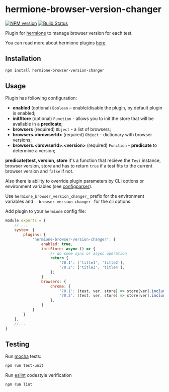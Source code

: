 # hermione-browser-version-changer

[![NPM version](https://img.shields.io/npm/v/hermione-browser-version-changer.svg?style=flat)](https://www.npmjs.org/package/hermione-browser-version-changer)
[![Build Status](https://travis-ci.org/gemini-testing/hermione-browser-version-changer.svg?branch=master)](https://travis-ci.org/gemini-testing/hermione-browser-version-changer)

Plugin for [hermione](https://github.com/gemini-testing/hermione) to manage browser version for each test.

You can read more about hermione plugins [here](https://github.com/gemini-testing/hermione#plugins).

## Installation

```bash
npm install hermione-browser-version-changer
```

## Usage

Plugin has following configuration:

* **enabled** (optional) `Boolean` – enable/disable the plugin, by default plugin is enabled;
* **initStore** (optional) `Function` - allows you to init the store that will be available in a **predicate**;
* **browsers** (required) `Object` - a list of browsers;
* **browsers.\<browserId\>** (required) `Object` - dictionary with browser versions;
* **browsers.\<browserId\>.\<version\>** (required) `Function` - **predicate** to determine a version;

**predicate(test, version, store** it's a function that recieve the `Test` instance, browser version, store and has to return `true` if a test fits to
 the current browser version and `false` if not.

Also there is ability to override plugin parameters by CLI options or environment variables
(see [configparser](https://github.com/gemini-testing/configparser)).

Use `hermione_browser_version_changer_` prefix for the environment variables and `--browser-version-changer-` for the cli options.

Add plugin to your `hermione` config file:

```js
module.exports = {
    // ...
    system: {
        plugins: {
            'hermione-browser-version-changer': {
                enabled: true,
                initStore: async () => {
                    // do some sync or async operation
                    return {
                        '70.1': ['title1', 'title2'],
                        '70.2': ['title3', 'title4'],
                    };
                }
                browsers: {
                    chrome: {
                        '70.1': (test, ver, store) => store[ver].includes(test.title),
                        '70.2': (test, ver, store) => store[ver].includes(test.title),
                    },
                }
            }
        }
    },
    //...
}
```

## Testing

Run [mocha](http://mochajs.org) tests:
```bash
npm run test-unit
```

Run [eslint](http://eslint.org) codestyle verification
```bash
npm run lint
```
